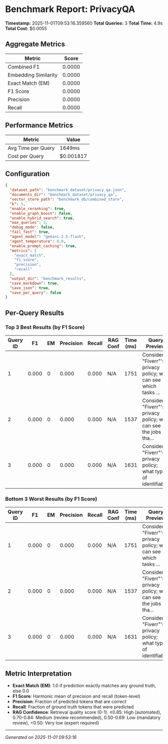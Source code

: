 # Benchmark Report: PrivacyQA

**Timestamp:** 2025-11-01T09:53:16.359560
**Total Queries:** 3
**Total Time:** 4.9s
**Total Cost:** $0.0055

## Aggregate Metrics

| Metric | Score |
|--------|-------|
| Combined F1 | 0.0000 |
| Embedding Similarity | 0.0000 |
| Exact Match (EM) | 0.0000 |
| F1 Score | 0.0000 |
| Precision | 0.0000 |
| Recall | 0.0000 |

## Performance Metrics

| Metric | Value |
|--------|-------|
| Avg Time per Query | 1649ms |
| Cost per Query | $0.001817 |

## Configuration

```json
{
  "dataset_path": "benchmark_dataset/privacy_qa.json",
  "documents_dir": "benchmark_dataset/privacy_qa",
  "vector_store_path": "benchmark_db/combined_store",
  "k": 5,
  "enable_reranking": true,
  "enable_graph_boost": false,
  "enable_hybrid_search": true,
  "max_queries": 3,
  "debug_mode": false,
  "fail_fast": true,
  "agent_model": "gemini-2.5-flash",
  "agent_temperature": 0.0,
  "enable_prompt_caching": true,
  "metrics": [
    "exact_match",
    "f1_score",
    "precision",
    "recall"
  ],
  "output_dir": "benchmark_results",
  "save_markdown": true,
  "save_json": true,
  "save_per_query": false
}
```

## Per-Query Results

### Top 3 Best Results (by F1 Score)

| Query ID | F1 | EM | Precision | Recall | RAG Conf | Time (ms) | Query Preview |
|----------|----|----|-----------|--------|----------|-----------|---------------|
| 1 | 0.000 | 0 | 0.000 | 0.000 | N/A | 1751 | Consider "Fiverr"'s privacy policy; who can see which tasks ... |
| 2 | 0.000 | 0 | 0.000 | 0.000 | N/A | 1537 | Consider "Fiverr"'s privacy policy; who can see the jobs tha... |
| 3 | 0.000 | 0 | 0.000 | 0.000 | N/A | 1631 | Consider "Fiverr"'s privacy policy; what type of identifiabl... |

### Bottom 3 Worst Results (by F1 Score)

| Query ID | F1 | EM | Precision | Recall | RAG Conf | Time (ms) | Query Preview |
|----------|----|----|-----------|--------|----------|-----------|---------------|
| 1 | 0.000 | 0 | 0.000 | 0.000 | N/A | 1751 | Consider "Fiverr"'s privacy policy; who can see which tasks ... |
| 2 | 0.000 | 0 | 0.000 | 0.000 | N/A | 1537 | Consider "Fiverr"'s privacy policy; who can see the jobs tha... |
| 3 | 0.000 | 0 | 0.000 | 0.000 | N/A | 1631 | Consider "Fiverr"'s privacy policy; what type of identifiabl... |

## Metric Interpretation

- **Exact Match (EM)**: 1.0 if prediction exactly matches any ground truth, else 0.0
- **F1 Score**: Harmonic mean of precision and recall (token-level)
- **Precision**: Fraction of predicted tokens that are correct
- **Recall**: Fraction of ground truth tokens that were predicted
- **RAG Confidence**: Retrieval quality score (0-1). ≥0.85: High (automated), 0.70-0.84: Medium (review recommended), 0.50-0.69: Low (mandatory review), <0.50: Very low (expert required)

---
*Generated on 2025-11-01 09:53:16*